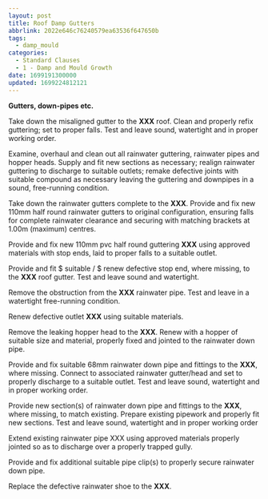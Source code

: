 ```yaml
---
layout: post
title: Roof Damp Gutters
abbrlink: 2022e646c76240579ea63536f647650b
tags:
  - damp_mould
categories:
  - Standard Clauses
  - 1 - Damp and Mould Growth
date: 1699191300000
updated: 1699224812121
---
```


**Gutters, down-pipes etc.**

Take down the misaligned gutter to the **XXX** roof. Clean and properly refix guttering; set to proper falls. Test and leave sound, watertight and in proper working order.

Examine, overhaul and clean out all rainwater guttering, rainwater pipes and hopper heads. Supply and fit new sections as necessary; realign rainwater guttering to discharge to suitable outlets; remake defective joints with suitable compound as necessary leaving the guttering and downpipes in a sound, free-running condition.

Take down the rainwater gutters complete to the **XXX**. Provide and fix new 110mm half round rainwater gutters to original configuration, ensuring falls for complete rainwater clearance and securing with matching brackets at 1.00m (maximum) centres.

Provide and fix new 110mm pvc half round guttering **XXX** using approved materials with stop ends, laid to proper falls to a suitable outlet.

Provide and fit $ suitable / $ renew defective stop end, where missing, to the **XXX** roof gutter. Test and leave sound and watertight.

Remove the obstruction from the **XXX** rainwater pipe. Test and leave in a watertight free-running condition.

Renew defective outlet **XXX** using suitable materials.

Remove the leaking hopper head to the **XXX**. Renew with a hopper of suitable size and material, properly fixed and jointed to the rainwater down pipe.

Provide and fix suitable 68mm rainwater down pipe and fittings to the **XXX**, where missing. Connect to associated rainwater gutter/head and set to properly discharge to a suitable outlet. Test and leave sound, watertight and in proper working order.

Provide new section(s) of rainwater down pipe and fittings to the **XXX**, where missing, to match existing. Prepare existing pipework and properly fit new sections. Test and leave sound, watertight and in proper working order

Extend existing rainwater pipe XXX using approved materials properly jointed so as to discharge over a properly trapped gully.

Provide and fix additional suitable pipe clip(s) to properly secure rainwater down pipe.

Replace the defective rainwater shoe to the **XXX**.
